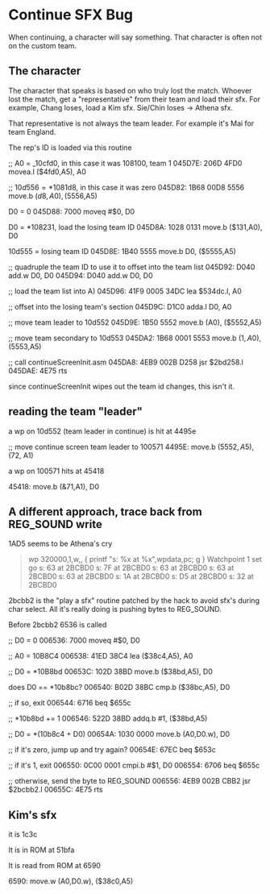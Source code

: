 # Continue SFX Bug

When continuing, a character will say something. That character is often not on the custom team.

## The character

The character that speaks is based on who truly lost the match. Whoever lost the match, get a "representative" from their team and load their sfx. For example, Chang loses, load a Kim sfx. Sie/Chin loses -> Athena sfx.

That representative is not always the team leader. For example it's Mai for team England.

The rep's ID is loaded via this routine

;; A0 = \_10cfd0, in this case it was 108100, team 1
045D7E: 206D 4FD0 movea.l ($4fd0,A5), A0

;; $10d556 = *$1081d8, in this case it was zero
045D82: 1B68 00D8 5556      move.b  ($d8,A0), ($5556,A5)

D0 = 0
045D88: 7000 moveq #$0, D0

D0 = \*108231, load the losing team ID
045D8A: 1028 0131 move.b ($131,A0), D0

10d555 = losing team ID
045D8E: 1B40 5555 move.b D0, ($5555,A5)

;; quadruple the team ID to use it to offset into the team list
045D92: D040 add.w D0, D0
045D94: D040 add.w D0, D0

;; load the team list into A)
045D96: 41F9 0005 34DC lea $534dc.l, A0

;; offset into the losing team's section
045D9C: D1C0 adda.l D0, A0

;; move team leader to 10d552
045D9E: 1B50 5552 move.b (A0), ($5552,A5)

;; move team secondary to 10d553
045DA2: 1B68 0001 5553 move.b ($1,A0), ($5553,A5)

;; call continueScreenInit.asm
045DA8: 4EB9 002B D258 jsr $2bd258.l
045DAE: 4E75 rts

since continueScreenInit wipes out the team id changes, this isn't it.

## reading the team "leader"

a wp on 10d552 (team leader in continue) is hit at 4495e

;; move continue screen team leader to 100571
4495E: move.b ($5552, A5), ($72, A1)

a wp on 100571 hits at 45418

45418: move.b (&71,A1), D0

## A different approach, trace back from REG_SOUND write

1AD5 seems to be Athena's cry

> wp 320000,1,w,, { printf "s: %x at %x",wpdata,pc; g }
> Watchpoint 1 set
> go
> s: 63 at 2BCBD0
> s: 7F at 2BCBD0
> s: 63 at 2BCBD0
> s: 63 at 2BCBD0
> s: 63 at 2BCBD0
> s: 1A at 2BCBD0
> s: D5 at 2BCBD0
> s: 32 at 2BCBD0

2bcbb2 is the "play a sfx" routine patched by the hack to avoid sfx's during char select. All it's really doing is pushing bytes to REG_SOUND.

Before 2bcbb2 6536 is called

;; D0 = 0
006536: 7000 moveq #$0, D0

;; A0 = 10B8C4
006538: 41ED 38C4 lea ($38c4,A5), A0

;; D0 = \*10B8bd
00653C: 102D 38BD move.b ($38bd,A5), D0

does D0 == \*10b8bc?
006540: B02D 38BC cmp.b ($38bc,A5), D0

;; if so, exit
006544: 6716 beq $655c

;; \*10b8bd += 1
006546: 522D 38BD addq.b #1, ($38bd,A5)

;; D0 = \*(10b8c4 + D0)
00654A: 1030 0000 move.b (A0,D0.w), D0

;; if it's zero, jump up and try again?
00654E: 67EC beq $653c

;; if it's 1, exit
006550: 0C00 0001 cmpi.b #$1, D0
006554: 6706 beq $655c

;; otherwise, send the byte to REG_SOUND
006556: 4EB9 002B CBB2 jsr $2bcbb2.l
00655C: 4E75 rts

## Kim's sfx

it is 1c3c

It is in ROM at 51bfa

It is read from ROM at 6590

6590: move.w (A0,D0.w), ($38c0,A5)
